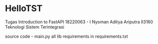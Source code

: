 # HelloTST
Tugas Introduction to FastAPI
18220063 - I Nyoman Aditya Ariputra
II3160 Teknologi Sistem Terintegrasi

source code - main.py
all lib requirements in requirements.txt
